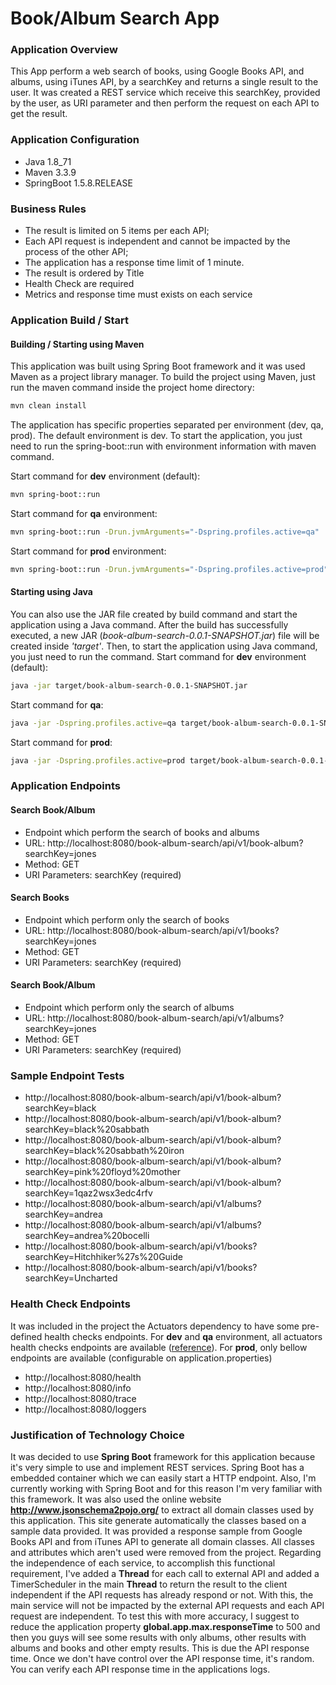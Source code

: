 # Book/Album Search App

### Application Overview
This App perform a web search of books, using Google Books API, and albums, using iTunes API, by a searchKey and returns a single result to the user.
It was created a REST service which receive this searchKey, provided by the user, as URI parameter and then perform the request on each API to get the result.

### Application Configuration
  - Java 1.8_71
  - Maven 3.3.9
  - SpringBoot 1.5.8.RELEASE

### Business Rules
  - The result is limited on 5 items per each API;
  - Each API request is independent and cannot be impacted by the process of the other API;
  - The application has a response time limit of 1 minute.
  - The result is ordered by Title
  - Health Check are required
  - Metrics and response time must exists on each service

### Application Build / Start
#### Building / Starting using Maven
This application was built using Spring Boot framework and it was used Maven as a project library manager.
To build the project using Maven, just run the maven command inside the project home directory:
```sh
mvn clean install
```
The application has specific properties separated per environment (dev, qa, prod). The default environment is dev.
To start the application, you just need to run the spring-boot::run with environment information with maven command.

Start command for **dev** environment (default):
```sh
mvn spring-boot::run
```
Start command for **qa** environment:
```sh
mvn spring-boot::run -Drun.jvmArguments="-Dspring.profiles.active=qa"
```
Start command for **prod** environment:
```sh
mvn spring-boot::run -Drun.jvmArguments="-Dspring.profiles.active=prod"
```
#### Starting using Java
You can also use the JAR file created by build command and start the application using a Java command.
After the build has successfully executed, a new JAR (*book-album-search-0.0.1-SNAPSHOT.jar*) file will be created inside *'target'*.
Then, to start the application using Java command, you just need to run the command.
Start command for **dev** environment (default):
```sh
java -jar target/book-album-search-0.0.1-SNAPSHOT.jar
```
Start command for **qa**:
```sh
java -jar -Dspring.profiles.active=qa target/book-album-search-0.0.1-SNAPSHOT.jar
```
Start command for **prod**:
```sh
java -jar -Dspring.profiles.active=prod target/book-album-search-0.0.1-SNAPSHOT.jar
```

### Application Endpoints
#### Search Book/Album
- Endpoint which perform the search of books and albums
- URL: http://localhost:8080/book-album-search/api/v1/book-album?searchKey=jones
- Method: GET
- URI Parameters: searchKey (required)

#### Search Books
- Endpoint which perform only the search of books
- URL: http://localhost:8080/book-album-search/api/v1/books?searchKey=jones
- Method: GET
- URI Parameters: searchKey (required)

#### Search Book/Album
- Endpoint which perform only the search of albums
- URL: http://localhost:8080/book-album-search/api/v1/albums?searchKey=jones
- Method: GET
- URI Parameters: searchKey (required)

### Sample Endpoint Tests
* http://localhost:8080/book-album-search/api/v1/book-album?searchKey=black
* http://localhost:8080/book-album-search/api/v1/book-album?searchKey=black%20sabbath
* http://localhost:8080/book-album-search/api/v1/book-album?searchKey=black%20sabbath%20iron
* http://localhost:8080/book-album-search/api/v1/book-album?searchKey=pink%20floyd%20mother
* http://localhost:8080/book-album-search/api/v1/book-album?searchKey=1qaz2wsx3edc4rfv
* http://localhost:8080/book-album-search/api/v1/albums?searchKey=andrea
* http://localhost:8080/book-album-search/api/v1/albums?searchKey=andrea%20bocelli
* http://localhost:8080/book-album-search/api/v1/books?searchKey=Hitchhiker%27s%20Guide
* http://localhost:8080/book-album-search/api/v1/books?searchKey=Uncharted

### Health Check Endpoints
It was included in the project the Actuators dependency to have some pre-defined health checks endpoints.
For **dev** and **qa** environment, all actuators health checks endpoints are available ([reference](https://docs.spring.io/spring-boot/docs/current/reference/html/production-ready-endpoints.html)).
For **prod**, only bellow endpoints are available (configurable on application.properties)
* http://localhost:8080/health
* http://localhost:8080/info
* http://localhost:8080/trace
* http://localhost:8080/loggers

### Justification of Technology Choice
It was decided to use **Spring Boot** framework for this application because it's very simple to use and implement REST services.
Spring Boot has a embedded container which we can easily start a HTTP endpoint.
Also, I'm currently working with Spring Boot and for this reason I'm very familiar with this framework.
It was also used the online website **http://www.jsonschema2pojo.org/** to extract all domain classes used by this application.
This site generate automatically the classes based on a sample data provided.
It was provided a response sample from Google Books API and from iTunes API to generate all domain classes.
All classes and attributes which aren't used were removed from the project.
Regarding the independence of each service, to accomplish this functional requirement,
I've added a **Thread** for each call to external API and added a TimerScheduler in the main **Thread**
to return the result to the client independent if the API requests has already respond or not.
With this, the main service will not be impacted by the external API requests and each API request are independent.
To test this with more accuracy, I suggest to reduce the application property **global.app.max.responseTime** to 500
and then you guys will see some results with only albums, other results with albums and books and other empty results.
This is due the API response time. Once we don't have control over the API response time, it's random.
You can verify each API response time in the applications logs.
